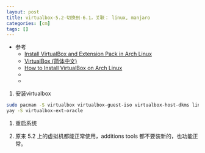 ```yaml
---
layout: post
title: virtualbox-5.2-切换到-6.1，关联： linux, manjaro
categories: [cm]
tags: []
---
```


* 参考
  * [Install VirtualBox and Extension Pack in Arch Linux](https://computingforgeeks.com/install-latest-virtualbox-and-extension-pack-in-arch-linux/)
  * [VirtualBox (简体中文)](https://wiki.archlinux.org/title/VirtualBox_(%E7%AE%80%E4%BD%93%E4%B8%AD%E6%96%87))
  * [How to Install VirtualBox on Arch Linux](https://www.linuxtechi.com/install-virtualbox-on-arch-linux/)
  * []()
  * []()


1. 安装virtualbox

~~~sh
sudo pacman -S virtualbox virtualbox-guest-iso virtualbox-host-dkms linux515-virtualbox-host-modules
yay -S virtualbox-ext-oracle
~~~

1. 重启系统

1. 原来 5.2 上的虚拟机都能正常使用，additions tools 都不要装新的，也功能正常。





